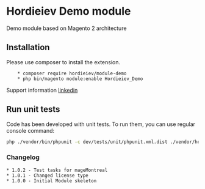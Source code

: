 # Hordieiev Demo module

Demo module based on Magento 2 architecture

## Installation

Please use composer to install the extension.


        * composer require hordieiev/module-demo
        * php bin/magento module:enable Hordieiev_Demo


Support information [linkedin](https://www.linkedin.com/in/anton-hordieiev-058b18111/)

## Run unit tests
Code has been developed with unit tests.
To run them, you can use regular console command:
```bash 
php ./vendor/bin/phpunit -c dev/tests/unit/phpunit.xml.dist ./vendor/hordieiev/module-demo
```

### Changelog

    * 1.0.2 - Test tasks for mageMontreal
    * 1.0.1 - Changed license type
    * 1.0.0 - Initial Module skeleton
